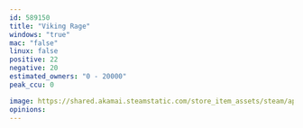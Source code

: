 ```yaml
---
id: 589150
title: "Viking Rage"
windows: "true"
mac: "false"
linux: false
positive: 22
negative: 20
estimated_owners: "0 - 20000"
peak_ccu: 0

image: https://shared.akamai.steamstatic.com/store_item_assets/steam/apps/589150/header.jpg?t=1717594989
opinions:
---
```

